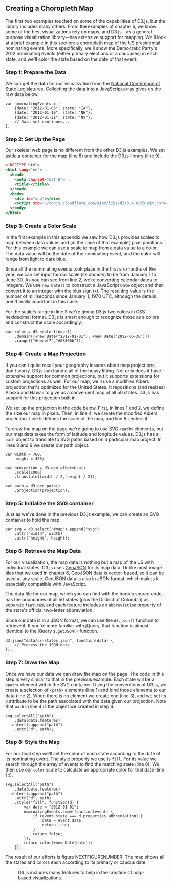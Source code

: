 ## Creating a Choropleth Map

The first two examples touched on some of the capabilities of D3.js, but the library includes many others. From the examples of chapter 6, we know some of the best visualizations rely on maps, and D3.js—as a general purpose visualization library—has extensive support for mapping. We'll look at a brief example in this section: a choropleth map of the US presidential nominating events. More specifically, we'll show the Democratic Party's 2012 nominating events (either primary elections or a caucuses) in each state, and we'll color the state based on the date of that event.

### Step 1: Prepare the Data

We can get the data for our visualization from the [National Conference of State Legislatures](http://www.ncsl.org/research/elections-and-campaigns/2012-presidential-primary-calendar.aspx). Collecting the data into a JavaScript array gives us the raw data below.

``` {.javascript .numberLines}
var nominatingEvents = [
    {date: "2012-01-03", state: "IA"},
    {date: "2012-01-10", state: "NH"},
    {date: "2012-01-21", state: "NV"},
    // Data set continues...
];
```

### Step 2: Set Up the Page

Our skeletal web page is no different from the other D3.js examples. We set aside a container for the map (line 8) and include the D3.js library (line 9).

``` {.html .numberLines}
<!DOCTYPE html>
<html lang="en">
  <head>
    <meta charset="utf-8">
    <title></title>
  </head>
  <body>
    <div id="map"></div>
    <script src="//cdnjs.cloudflare.com/ajax/libs/d3/3.4.6/d3.min.js"></script>
  </body>
</html>
```

### Step 3: Create a Color Scale

In the first example in this appendix we saw how D3.js provides scales to map between data values and (in the case of that example) pixel positions. For this example we can use a scale to map from a data value to a color. The data value will be the date of the nominating event, and the color will range from light to dark blue.

Since all the nominiating events took place in the first six months of the year, we can set input for our scale (its _domain_) to be from January 1 to June 30. As you can see from line 2, we're converting calendar dates to integers. We use `new Date()` to construct a JavaScript `Date` object and then convert it to an integer with the plus sign (`+`). The resulting value is the number of milliseconds since January 1, 1970 UTC, although the details aren't really important in this case.

For the scale's range in line 3 we're giving D3.js two colors in CSS hexidecimal format. D3.js is smart enough to recognize those as a colors and construct the scale accordingly.

``` {.javascript .numberLines}
var color = d3.scale.linear()
    .domain([+new Date("2012-01-01"), +new Date("2012-06-30")])
    .range(["#deebf7","#08306b"]);
```

### Step 4: Create a Map Projection

If you can't quite recall your geography lessons about map projections, don't worry. D3.js can handle all of the heavy lifting. Not only does it have extensive support for common projections, but it supports extensions for custom projections as well. For our map, we'll use a modified Albers projection that's optimized for the United States. It repositions (and resizes) Alaska and Hawaii to give us a convenient map of all 50 states. D3.js has support for this projection built in.

We set up the projection in the code below. First, in lines 1 and 2, we define the size our map in pixels. Then, in line 4, we create the modified Albers projection. Line 5 defines the scale of the map, and line 6 centers it.

To draw the map on the page we're going to use SVG `<path>` elements, but our map data takes the form of latitude and longitude values. D3.js has a `path` object to translate to SVG paths based on a particular map project. In lines 8 and 9 we create our path object.


``` {.javascript .numberLines}
var width = 760,
    height = 475;

var projection = d3.geo.albersUsa()
    .scale(1000)
    .translate([width / 2, height / 2]);

var path = d3.geo.path()
    .projection(projection);
```

### Step 5: Initialize the SVG container

Just as we've done in the previous D3.js example, we can create an SVG container to hold the map.

``` {.javascript .numberLines}
var svg = d3.select("#map").append("svg")
    .attr("width", width)
    .attr("height", height);
```

### Step 6: Retrieve the Map Data

For our visualization, the map data is nothing but a map of the US with individual states. D3.js uses [GeoJSON](http://geojson.org) for its map data. Unlike most image tiles that we used in chapter 6, GeoJSON data is vector-based, so it can be used at any scale. GeoJSON data is also in JSON format, which makes it especially compatible with JavaScript.

The data file for our map, which you can find with the book's source code, has the boundaries of all 50 states (plus the District of Columbia) as separate `feature`s, and each feature includes an `abbreviation` property of the state's official two-letter abbreviation.

Since our data is in a JSON format, we can use the `d3.json()` function to retrieve it. If you're more familiar with jQuery, that function is almost identical to the jQuery `$.getJSON()` function.


``` {.javascript .numberLines}
d3.json("data/us-states.json", function(data) {
    // Process the JSON data
});
```

### Step 7: Draw the Map

Once we have our data we can draw the map on the page. The code in this step is very similar to that in the previous example. Each state will be a `<path>` element within the SVG container. Using the conventions of D3.js, we create a selection of `<path>` elements (line 1) and bind those elements to our data (line 2). When there is no element we create one (line 3), and we set its `d` attribute to be the path associated with the data given our projection. Note that `path` in line 4 is the object we created in step 4.

``` {.javascript .numberLines}
svg.selectAll("path")
    .data(data.features)
  .enter().append("path")
    .attr("d", path);
```

### Step 8: Style the Map

For our final step we'll set the color of each state according to the date of its nominating event. The style property we use is `fill`. For its value we search through the array of events to find the matching state (line 8). We then use our `color` scale to calculate an appropriate color for that date (line 14).

``` {.javascript .numberLines data-line='5-15'}
svg.selectAll("path")
    .data(data.features)
  .enter().append("path")
    .attr("d", path)
    .style("fill", function(d) {
        var date = "2012-01-01";
        nominatingEvents.some(function(event) {
            if (event.state === d.properties.abbreviation) {
                date = event.date;
                return true;
            }
            return false;
        });
        return color(+new Date(date));
    });
```

The result of our efforts is figure NEXTFIGURENUMBER. The map shows all the states and colors each according to its primary or caucus date.

<figure>
<div id='map1'></div>
<figcaption>D3.js includes many features to help in the creation of map-based visualizations.</figcaption>
</figure>


<script>
contentLoaded.done(function() {


var nominatingEvents = [
    {date: "2012-01-03", state: "IA"},
    {date: "2012-01-10", state: "NH"},
    {date: "2012-01-21", state: "NV"},
    {date: "2012-01-28", state: "SC"},
    {date: "2012-02-07", state: "MO"},
    {date: "2012-02-26", state: "ME"},
    {date: "2012-03-06", state: "CO"},
    {date: "2012-03-06", state: "GA"},
    {date: "2012-03-06", state: "MA"},
    {date: "2012-03-06", state: "MN"},
    {date: "2012-03-06", state: "OH"},
    {date: "2012-03-06", state: "OK"},
    {date: "2012-03-06", state: "TN"},
    {date: "2012-03-06", state: "VT"},
    {date: "2012-03-06", state: "VA"},
    {date: "2012-03-07", state: "HI"},
    {date: "2012-03-13", state: "AL"},
    {date: "2012-03-13", state: "MS"},
    {date: "2012-03-13", state: "UT"},
    {date: "2012-03-20", state: "IL"},
    {date: "2012-03-24", state: "LA"},
    {date: "2012-03-31", state: "AZ"},
    {date: "2012-04-03", state: "DC"},
    {date: "2012-04-03", state: "MD"},
    {date: "2012-04-03", state: "TX"},
    {date: "2012-04-03", state: "WI"},
    {date: "2012-04-09", state: "AK"},
    {date: "2012-04-14", state: "ID"},
    {date: "2012-04-14", state: "KS"},
    {date: "2012-04-14", state: "NE"},
    {date: "2012-04-14", state: "WY"},
    {date: "2012-04-15", state: "WA"},
    {date: "2012-04-24", state: "CT"},
    {date: "2012-04-24", state: "DE"},
    {date: "2012-04-24", state: "NY"},
    {date: "2012-04-24", state: "PA"},
    {date: "2012-04-24", state: "RI"},
    {date: "2012-05-05", state: "FL"},
    {date: "2012-05-05", state: "MI"},
    {date: "2012-05-08", state: "IN"},
    {date: "2012-05-08", state: "NC"},
    {date: "2012-05-08", state: "WV"},
    {date: "2012-05-15", state: "OR"},
    {date: "2012-05-22", state: "AR"},
    {date: "2012-05-22", state: "KY"},
    {date: "2012-06-05", state: "CA"},
    {date: "2012-06-05", state: "MO"},
    {date: "2012-06-05", state: "NJ"},
    {date: "2012-06-05", state: "NM"},
    {date: "2012-06-05", state: "ND"},
    {date: "2012-06-05", state: "SD"}
];

var width = 760,
    height = 475;

var color = d3.scale.linear()
    .domain([+new Date("2012-01-01"), +new Date("2012-06-30")])
    .range(["#deebf7","#08306b"]);

var projection = d3.geo.albersUsa()
    .scale(1000)
    .translate([width / 2, height / 2]);

var path = d3.geo.path()
    .projection(projection);

var svg = d3.select("#map1").append("svg")
    .attr("width", width)
    .attr("height", height);

d3.json("data/us-states.json", function(us) {
    svg.selectAll("path")
        .data(us.features)
      .enter().append("path")
        .attr("d", path)
        .style("fill", function(d) {
            var date = "2012-01-03";
            nominatingEvents.some(function(event) {
                if (event.state === d.properties.abbreviation) {
                    date = event.date;
                    return true;
                }
                return false;
            });
            return color(+new Date(date));
        });
});


});
</script>

